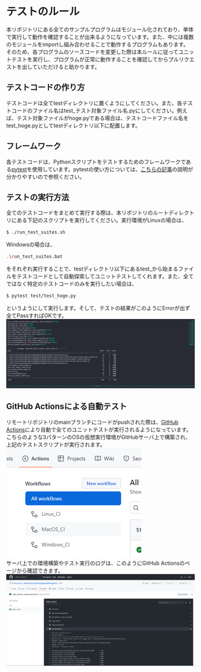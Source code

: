 # テストのルール
本リポジトリにある全てのサンプルプログラムはモジュール化されており、単体で実行して動作を確認することが出来るようになっています。また、中には複数のモジュールをimportし組み合わせることで動作するプログラムもあります。  
そのため、各プログラムのソースコードを変更した際は本ルールに従ってユニットテストを実行し、プログラムが正常に動作することを確認してからプルリクエストを出していただけると助かります。  

## テストコードの作り方
テストコードは全てtestディレクトリに置くようにしてください。また、各テストコードのファイル名はtest_テスト対象ファイル名.pyにしてください。例えば、テスト対象ファイルがhoge.pyである場合は、テストコードファイル名をtest_hoge.pyとしてtestディレクトリ以下に配置します。  

## フレームワーク
各テストコードは、Pythonスクリプトをテストするためのフレームワークである[pytest](https://github.com/pytest-dev/pytest)を使用しています。pytestの使い方については、[こちらの記事](https://note.com/npaka/n/n84de488ba011)の説明が分かりやすいので参照ください。  

## テストの実行方法
全てのテストコードをまとめて実行する際は、本リポジトリのルートディレクトリにある下記のスクリプトを実行してください。実行環境がLinuxの場合は、  
```bash
$ ./run_test_suites.sh
```
Windowsの場合は、  
```bash
.\run_test_suites.bat
```
をそれぞれ実行することで、testディレクトリ以下にあるtest_から始まるファイルをテストコードとして自動探索してユニットテストしてくれます。また、全てではなく特定のテストコードのみを実行したい場合は、  
```bash
$ pytest test/test_hoge.py
```
というようにして実行します。そして、テストの結果がこのようにErrorが出ず全てPassすればOKです。  
![](/images/unit_test.png)  

## GitHub Actionsによる自動テスト
リモートリポジトリのmainブランチにコードがpushされた際は、[GitHub Actions](https://github.com/ShisatoYano/AutonomousDrivingSamplePrograms/actions)により自動で全てのユニットテストが実行されるようになっています。こちらのような3パターンのOSの仮想実行環境がGitHubサーバ上で構築され、上記のテストスクリプトが実行されます。  
![](/images/test_workflows_os.png)  
サーバ上での環境構築やテスト実行のログは、このようにGitHub Actionsのページから確認できます。  
![](/images/actions_test_example.png)  

